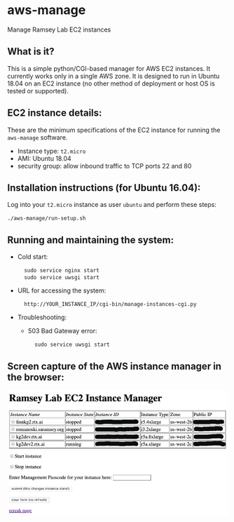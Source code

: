 # aws-manage
Manage Ramsey Lab EC2 instances

## What is it?

This is a simple python/CGI-based manager for AWS EC2 instances. It currently
works only in a single AWS zone. It is designed to run in Ubuntu 18.04 on an EC2
instance (no other method of deployment or host OS is tested or supported).

## EC2 instance details:

These are the minimum specifications of the EC2 instance for running the `aws-manage`
software.

- Instance type: `t2.micro`
- AMI: Ubuntu 18.04
- security group:  allow inbound traffic to TCP ports 22 and 80

## Installation instructions (for Ubuntu 16.04):

Log into your `t2.micro` instance as user `ubuntu` and perform these steps:

    ./aws-manage/run-setup.sh

## Running and maintaining the system:

- Cold start:

        sudo service nginx start
        sudo service uwsgi start

- URL for accessing the system:

        http://YOUR_INSTANCE_IP/cgi-bin/manage-instances-cgi.py
        
- Troubleshooting:

    - 503 Bad Gateway error:
    
            sudo service uwsgi start
            

## Screen capture of the AWS instance manager in the browser:

![screen capture of aws-manage](https://raw.githubusercontent.com/ramseylab/aws-manage/master/aws-manage-screen-capture.png)

